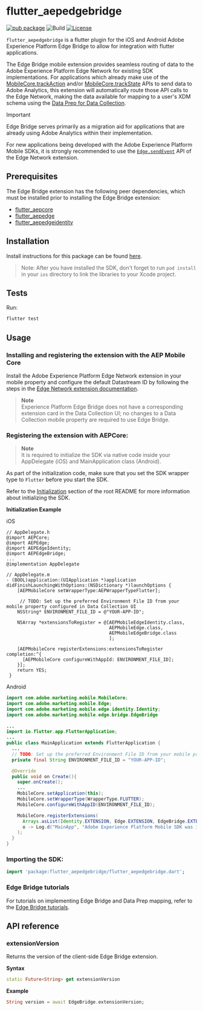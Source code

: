 # flutter_aepedgebridge

[![pub package](https://img.shields.io/pub/v/flutter_aepedgebridge.svg)](https://pub.dartlang.org/packages/flutter_aepedgebridge) ![Build](https://github.com/adobe/aepsdk_flutter/workflows/Dart%20Unit%20Tests%20+%20Android%20Build%20+%20iOS%20Build/badge.svg) [![License](https://img.shields.io/badge/License-Apache%202.0-blue.svg)](https://opensource.org/licenses/Apache-2.0)

`flutter_aepedgebridge` is a flutter plugin for the iOS and Android Adobe Experience Platform Edge Bridge to allow for integration with flutter applications.

The Edge Bridge mobile extension provides seamless routing of data to the Adobe Experience Platform Edge Network for existing SDK implementations. For applications which already make use of the [MobileCore.trackAction](../flutter_aepcore/README.md#track-app-actions) and/or [MobileCore.trackState](../flutter_aepcore/README.md#track-app-states) APIs to send data to Adobe Analytics, this extension will automatically route those API calls to the Edge Network, making the data available for mapping to a user's XDM schema using the [Data Prep for Data Collection](https://experienceleague.adobe.com/docs/experience-platform/data-prep/home.html).

> [!IMPORTANT]
> Edge Bridge serves primarily as a migration aid for applications that are already using Adobe Analytics within their implementation. 
>
> For new applications being developed with the Adobe Experience Platform Mobile SDKs, it is strongly recommended to use the [`Edge.sendEvent`](../flutter_aepedge/README.md#sendevent) API of the Edge Network extension.

## Prerequisites

The Edge Bridge extension has the following peer dependencies, which must be installed prior to installing the Edge Bridge extension:

- [flutter_aepcore](../flutter_aepcore/README.md)
- [flutter_aepedge](../flutter_aepedge/README.md)
- [flutter_aepedgeidentity](../flutter_aepedgeidentity/README.md)

## Installation

Install instructions for this package can be found [here](https://pub.dev/packages/flutter_aepedgebridge/install).

> Note: After you have installed the SDK, don't forget to run `pod install` in your `ios` directory to link the libraries to your Xcode project.

## Tests

Run:

```bash
flutter test
```

## Usage

### Installing and registering the extension with the AEP Mobile Core

Install the Adobe Experience Platform Edge Network extension in your mobile property and configure the default Datastream ID by following the steps in the [Edge Network extension documentation](https://developer.adobe.com/client-sdks/documentation/edge-network).

> **Note**  
Experience Platform Edge Bridge does not have a corresponding extension card in the Data Collection UI; no changes to a Data Collection mobile property are required to use Edge Bridge.

### Registering the extension with AEPCore:

> **Note**  
It is required to initialize the SDK via native code inside your AppDelegate (iOS) and MainApplication class (Android).

As part of the initialization code, make sure that you set the SDK wrapper type to `Flutter` before you start the SDK.

Refer to the [Initialization](https://github.com/adobe/aepsdk_flutter#initializing) section of the root README for more information about initializing the SDK.

**Initialization Example**

iOS
```objc
// AppDelegate.h
@import AEPCore;
@import AEPEdge;
@import AEPEdgeIdentity;
@import AEPEdgeBridge;
...
@implementation AppDelegate

// AppDelegate.m
- (BOOL)application:(UIApplication *)application didFinishLaunchingWithOptions:(NSDictionary *)launchOptions {
    [AEPMobileCore setWrapperType:AEPWrapperTypeFlutter];

     // TODO: Set up the preferred Environment File ID from your mobile property configured in Data Collection UI
    NSString* ENVIRONMENT_FILE_ID = @"YOUR-APP-ID";
    
    NSArray *extensionsToRegister = @[AEPMobileEdgeIdentity.class, 
                                      AEPMobileEdge.class,                                              
                                      AEPMobileEdgeBridge.class
                                      ];

    [AEPMobileCore registerExtensions:extensionsToRegister completion:^{
      [AEPMobileCore configureWithAppId: ENVIRONMENT_FILE_ID];
    }];
    return YES;   
 } 
```

Android
```java
import com.adobe.marketing.mobile.MobileCore;
import com.adobe.marketing.mobile.Edge;
import com.adobe.marketing.mobile.edge.identity.Identity;
import com.adobe.marketing.mobile.edge.bridge.EdgeBridge
  
...
import io.flutter.app.FlutterApplication;
...
public class MainApplication extends FlutterApplication {
  ...
  // TODO: Set up the preferred Environment File ID from your mobile property configured in Data Collection UI
  private final String ENVIRONMENT_FILE_ID = "YOUR-APP-ID";

  @Override
  public void on Create(){
    super.onCreate();
    ...
    MobileCore.setApplication(this);
    MobileCore.setWrapperType(WrapperType.FLUTTER);
    MobileCore.configureWithAppID(ENVIRONMENT_FILE_ID);

    MobileCore.registerExtensions(
      Arrays.asList(Identity.EXTENSION, Edge.EXTENSION, EdgeBridge.EXTENSION),
      o -> Log.d("MainApp", "Adobe Experience Platform Mobile SDK was initialized")
    );
  }
}
```

### Importing the SDK:

```dart
import 'package:flutter_aepedgebridge/flutter_aepedgebridge.dart';
```


### Edge Bridge tutorials

For tutorials on implementing Edge Bridge and Data Prep mapping, refer to the [Edge Bridge tutorials](https://github.com/adobe/aepsdk-edgebridge-ios/tree/main/Documentation/tutorials).



## API reference
### extensionVersion
Returns the version of the client-side Edge Bridge extension.

**Syntax**
```dart
static Future<String> get extensionVersion
```

**Example**
```dart
String version = await EdgeBridge.extensionVersion;
```
